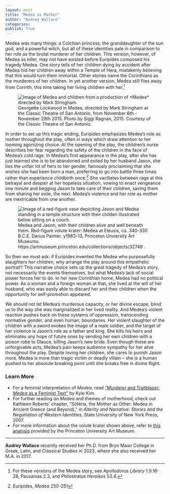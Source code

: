 ```yaml
---
layout: post
title: "Medea as Mother"
author: "Audrey Wallace"
categories: 
publish: True
---
```


Medea was many things: a Colchian princess, the granddaughter of the sun god, and a powerful witch, but all of these identities pale in comparison to her role as the brutal murderer of her children. This version, however, of Medea as killer, may not have existed before Euripides composed his tragedy Medea. One story tells of her children dying by accident after Medea hid her children away within a Temple of Hera, mistakenly believing that this would turn them immortal. Other stories name the Corinthians as the murderers of her children. In yet another version, Medea still flies away from Corinth, this time taking her living children with her.[^1]

[^1]: For these versions of the Medea story, see Apollodorus *Library* 1.9.16-28, Pausanias 2.3, and Philostratus *Heroikos* 53.4.

<figure>
  <img src="{{ site.baseurl }}/assets/images/blog2_medea.jpg" alt="Image of Medea and children from a production of *Medea* directed by Mark Stringham."/>
  <figcaption>Georgette Lockwood in Medea, directed by Mark Stringham at the Classic Theatre of San Antonio, from November 6th - November 29th 2015. Photo by Siggi Ragnan, 2015. Courtesy of the Classic Theatre of San Antonio.</figcaption>
</figure>

In order to set up this tragic ending, Euripides emphasizes Medea’s role as mother throughout the play, often in ways which draw attention to her looming agonizing choice. At the opening of the play, the children’s nurse describes her fear regarding the safety of the children in the face of Medea’s cold rage. In Medea’s first appearance in the play, after she has just learned she is to be abandoned and exiled by her husband Jason, she ties the unfair lot of hers to her gender, famously proclaiming that she wishes she had been born a man, preferring to go into battle three times rather than experience childbirth once.[^2]  She vacillates between rage at this betrayal and despair at her hopeless situation, vowing to enact vengeance one minute and begging Jason to take care of their children, saving them from sharing her exile, the next. Medea’s violence and her role as mother are inextricable from one another.

[^2]: Euripides, *Medea* 250-251

<figure>
  <img src="{{ site.baseurl }}/assets/images/blog2_vase.png" alt="Image of a red-figure vase depiciting Jason and Medea standing in a temple structure with their childen illustrated below sitting on a couch."/>
  <figcaption>Medea and Jason, with their children alive and well beneath them. Red-figure volute krater: Medea at Eleusis, ca. 340-330 B.C.E. Darius Painter. y1983-13, Princeton Unviersity Art Museums. https://artmuseum.princeton.edu/collections/objects/32749 .</figcaption>
</figure>

So then we must ask: if Euripides invented the Medea who purposefully slaughters her children, why arrange the play around this empathetic portrait? This narrative choice sets up the great tragedy of Medea’s story, not necessarily the events themselves, but what Medea’s lack of social power forces her to do. In her new Corinthian home, Medea had no political power. As a woman and a foreign woman at that, she lived at the will of her husband, who was easily able to discard her and their children when the opportunity for self-promotion appeared.

We should not let Medea’s murderous capacity, or her divine escape, blind us to the way she was marginalized in her lived reality. And Medea’s violent reaction pushes back on these systems of oppression, transcending normative gender, and even human, boundaries. Her violent slaughter of the children with a sword evokes the image of a male soldier, and the target of her violence is Jason’s role as a father and king. She kills his heirs and eliminates any hope of future ones by sending her own children with a poison robe to Glauce, killing Jason’s new bride. Even though these are unforgivable acts, Medea’s pain keeps audience sympathy for her alive throughout the play. Despite loving her children, she cares to punish Jason more. Medea is more than tragic victim or deadly villain – she is a human pushed to her absolute breaking point until she breaks free in divine flight.

### Learn More
- For a feminist interpretation of *Medea*, read ["Murderer and Trailblazer: *Medea* as a Feminist Text"](https://confluence.gallatin.nyu.edu/context/interdisciplinary-seminar/murderer-and-trailblazer-medea-as-a-feminist-text) by Kyle Kim.
- For further reading on *Medea* and themes of motherhood, check out Kathleen Roberts' chapter, “Sōtēria, the Mother as Other: Medea in Ancient Greece (and Beyond)," in *Alterity and Narrative: Stories and the Negotiation of Western Identities*, State University of New York Press, 2007.
- For more information about the volute krater shown above, refer to [this analysis](https://artmuseum.princeton.edu/learn/explore/resources/viewers/616845772f361c0018efa1fc) provided by the Princeton University Art Museum.

---

**Audrey Wallace** recently received her Ph.D. from Bryn Mawr College in Greek, Latin, and Classical Studies in 2023, where she also received her M.A. in 2017.
